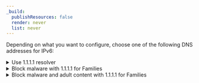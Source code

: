 ```yaml
---
_build:
  publishResources: false
  render: never
  list: never
---
```


Depending on what you want to configure, choose one of the following DNS addresses for IPv6:

  <details>
  <summary>Use 1.1.1.1 resolver</summary>
  <div>

  ```txt
  2606:4700:4700::1111
  2606:4700:4700::1001
  ```

  </div>
  </details>

  <details>
  <summary>Block malware with 1.1.1.1 for Families</summary>
  <div>

  ```txt
  2606:4700:4700::1112
  2606:4700:4700::1002
  ```

  </div>
  </details>

  <details>
  <summary>Block malware and adult content with 1.1.1.1 for Families</summary>
  <div>

  ```txt
  2606:4700:4700::1113
  2606:4700:4700::1003
  ```

  </div>
  </details>
